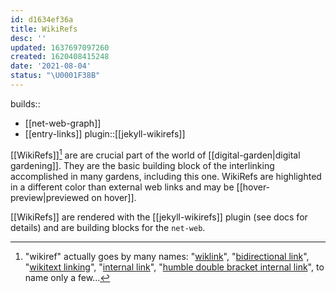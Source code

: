 ```yaml
---
id: d1634ef36a
title: WikiRefs
desc: ''
updated: 1637697097260
created: 1620408415248
date: '2021-08-04'
status: "\U0001F38B"
---
```


builds::
- [[net-web-graph]]
- [[entry-links]]
plugin::[[jekyll-wikirefs]]


\[\[WikiRefs]][^names] are are crucial part of the world of [[digital-garden|digital gardening]]. They are the basic building block of the interlinking accomplished in many gardens, including this one. WikiRefs are highlighted in a different color than external web links and may be [[hover-preview|previewed on hover]].

\[\[WikiRefs]] are rendered with the [[jekyll-wikirefs]] plugin (see docs for details) and are building blocks for the `net-web`.


[^names]: "wikiref" actually goes by many names: "[wiklink](https://en.wikipedia.org/wiki/Help:Link)", "[bidirectional link](https://www.roamtips.com/home/what-are-bi-directional-links-and-tags-in-roam-research#:~:text=Bi%2Ddirectional%20links%20are%20created,K%20(Ctrl%2DK).)", "[wikitext linking](https://tiddlywiki.com/#Linking%20in%20WikiText)", "[internal link](https://help.obsidian.md/How+to/Internal+link)", "[humble double bracket internal link](https://web.archive.org/web/20200128113356/http://takingentrynow.blogspot.com/2018/12/it-needs-wiki-like-superpower.html)", to name only a few...
